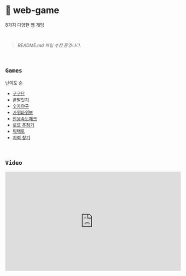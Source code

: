 # 🍬 web-game
8가지 다양한 웹 게임

</br>

> *README.md 파일 수정 중입니다.*

</br>

## `Games`
난이도 순
  * [구구단](https://github.com/hyejooLim/web-game/tree/main/%EA%B5%AC%EA%B5%AC%EB%8B%A8)
  * [끝말잇기](https://github.com/hyejooLim/web-game/tree/main/%EB%81%9D%EB%A7%90%EC%9E%87%EA%B8%B0)
  * [숫자야구](https://github.com/hyejooLim/web-game/tree/main/%EC%88%AB%EC%9E%90%EC%95%BC%EA%B5%AC)
  * [가위바위보](https://github.com/hyejooLim/web-game/tree/main/%EA%B0%80%EC%9C%84%EB%B0%94%EC%9C%84%EB%B3%B4)
  * [반응속도체크](https://github.com/hyejooLim/web-game/tree/main/%EB%B0%98%EC%9D%91%EC%86%8D%EB%8F%84%EC%B2%B4%ED%81%AC)
  * [로또 추첨기](https://github.com/hyejooLim/web-game/tree/main/%EB%A1%9C%EB%98%90%EC%B6%94%EC%B2%A8%EA%B8%B0)
  * [틱택토](https://github.com/hyejooLim/web-game/tree/main/%ED%8B%B1%ED%83%9D%ED%86%A0)
  * [지뢰 찾기](https://github.com/hyejooLim/web-game/tree/main/%EC%A7%80%EB%A2%B0%EC%B0%BE%EA%B8%B0)

</br>

## `Video`

<iframe width="560" height="315" src="https://www.youtube.com/embed/CKJylQ9vfDQ" title="YouTube video player" frameborder="0" allow="accelerometer; autoplay; clipboard-write; encrypted-media; gyroscope; picture-in-picture" allowfullscreen></iframe>
